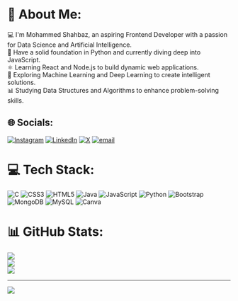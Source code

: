 # 💫 About Me:
💻 I'm Mohammed Shahbaz, an aspiring Frontend Developer with a passion for Data Science and Artificial Intelligence.<br>🐍 Have a solid foundation in Python and currently diving deep into JavaScript.<br>⚛️ Learning React and Node.js to build dynamic web applications.<br>🤖 Exploring Machine Learning and Deep Learning to create intelligent solutions.<br>📊 Studying Data Structures and Algorithms to enhance problem-solving skills.<br>


## 🌐 Socials:
[![Instagram](https://img.shields.io/badge/Instagram-%23E4405F.svg?logo=Instagram&logoColor=white)](https://instagram.com/shahbazmohammedd) [![LinkedIn](https://img.shields.io/badge/LinkedIn-%230077B5.svg?logo=linkedin&logoColor=white)](https://linkedin.com/in/shahbazmohammedd) [![X](https://img.shields.io/badge/X-black.svg?logo=X&logoColor=white)](https://x.com/@Shahbazmdd) [![email](https://img.shields.io/badge/Email-D14836?logo=gmail&logoColor=white)](mailto:mohammeddshahbaz@gmail.com) 

# 💻 Tech Stack:
![C](https://img.shields.io/badge/c-%2300599C.svg?style=for-the-badge&logo=c&logoColor=white) ![CSS3](https://img.shields.io/badge/css3-%231572B6.svg?style=for-the-badge&logo=css3&logoColor=white) ![HTML5](https://img.shields.io/badge/html5-%23E34F26.svg?style=for-the-badge&logo=html5&logoColor=white) ![Java](https://img.shields.io/badge/java-%23ED8B00.svg?style=for-the-badge&logo=openjdk&logoColor=white) ![JavaScript](https://img.shields.io/badge/javascript-%23323330.svg?style=for-the-badge&logo=javascript&logoColor=%23F7DF1E) ![Python](https://img.shields.io/badge/python-3670A0?style=for-the-badge&logo=python&logoColor=ffdd54) ![Bootstrap](https://img.shields.io/badge/bootstrap-%238511FA.svg?style=for-the-badge&logo=bootstrap&logoColor=white) ![MongoDB](https://img.shields.io/badge/MongoDB-%234ea94b.svg?style=for-the-badge&logo=mongodb&logoColor=white) ![MySQL](https://img.shields.io/badge/mysql-4479A1.svg?style=for-the-badge&logo=mysql&logoColor=white) ![Canva](https://img.shields.io/badge/Canva-%2300C4CC.svg?style=for-the-badge&logo=Canva&logoColor=white)
# 📊 GitHub Stats:
![](https://github-readme-stats.vercel.app/api?username=shahbazmdd&theme=dark&hide_border=false&include_all_commits=false&count_private=false)<br/>
![](https://nirzak-streak-stats.vercel.app/?user=shahbazmdd&theme=dark&hide_border=false)<br/>
![](https://github-readme-stats.vercel.app/api/top-langs/?username=shahbazmdd&theme=dark&hide_border=false&include_all_commits=false&count_private=false&layout=compact)

---
[![](https://visitcount.itsvg.in/api?id=shahbazmdd&icon=0&color=0)](https://visitcount.itsvg.in)

<!-- Proudly created with GPRM ( https://gprm.itsvg.in ) -->
